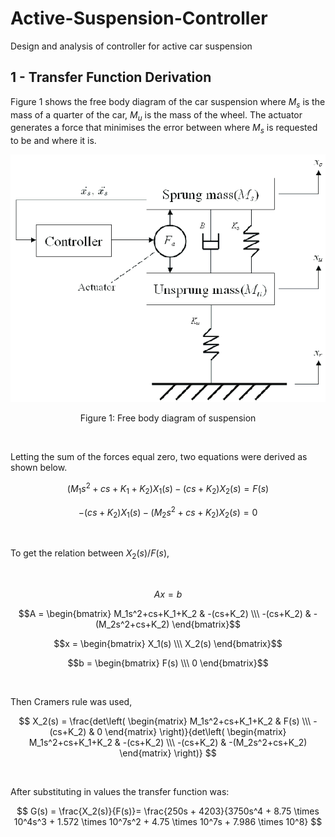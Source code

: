 # Active-Suspension-Controller
Design and analysis of controller for active car suspension

## 1 - Transfer Function Derivation
Figure 1 shows the free body diagram of the car suspension where $M_s$ is the mass of a quarter of the car, $M_u$ is the mass of the wheel. The actuator generates a force that minimises the error between where $M_s$ is requested to be and where it is.

<p align="center">
  <kbd>
    <img src="https://raw.githubusercontent.com/keatinl1/Active-Suspension-Controller/main/images/fbd.png">
  </kbd>
</p>
<p align="center">
Figure 1: Free body diagram of suspension
</p>

$$~~~~~$$

Letting the sum of the forces equal zero, two equations were derived as shown below.

$$(M_1s^2+cs+K_1+K_2)X_1(s) - (cs+K_2)X_2(s) = F(s)$$

$$-(cs+K_2)X_1(s) - (M_2s^2+cs+K_2)X_2(s) = 0$$

$$~~~~~$$

To get the relation between $X_2(s)/F(s)$,

$$~~~~~$$

$$Ax=b$$

$$A = \begin{bmatrix} M_1s^2+cs+K_1+K_2 & -(cs+K_2) \\\ -(cs+K_2) & -(M_2s^2+cs+K_2) \end{bmatrix}$$

$$x = \begin{bmatrix} X_1(s) \\\ X_2(s) \end{bmatrix}$$

$$b = \begin{bmatrix} F(s) \\\ 0 \end{bmatrix}$$

$$~~~~~$$

Then Cramers rule was used,

$$
X_2(s) = 
\frac{det\left( \begin{matrix} M_1s^2+cs+K_1+K_2 & F(s) \\\ -(cs+K_2) & 0 \end{matrix} \right)}{det\left( \begin{matrix} M_1s^2+cs+K_1+K_2 & -(cs+K_2) \\\ -(cs+K_2) & -(M_2s^2+cs+K_2) \end{matrix} \right)}
$$

$$~~~~~$$

After substituting in values the transfer function was:

$$
G(s) = \frac{X_2(s)}{F(s)}= \frac{250s + 4203}{3750s^4 + 8.75 \times 10^4s^3 + 1.572 \times 10^7s^2 + 4.75 \times 10^7s + 7.986 \times 10^8}
$$
